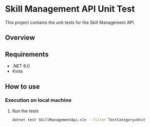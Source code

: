 ﻿# Skill Management API Unit Test

This project contains the unit tests for the Skill Management API.

## Overview

## Requirements

- .NET 8.0
- Kiota

## How to use

### Execution on local machine

1.  Run the tests
    ```bash
    dotnet test SkillManagementApi.sln --filter TestCategory=Unit
    ```

